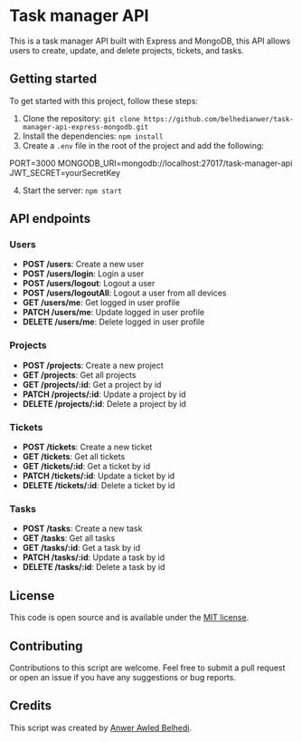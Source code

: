 # Task manager API
This is a task manager API built with Express and MongoDB, this API allows users to create, update, and delete projects, tickets, and tasks.

## Getting started

To get started with this project, follow these steps:

1. Clone the repository: `git clone https://github.com/belhedianwer/task-manager-api-express-mongodb.git`
2. Install the dependencies: `npm install`
3. Create a `.env` file in the root of the project and add the following:

PORT=3000
MONGODB_URI=mongodb://localhost:27017/task-manager-api
JWT_SECRET=yourSecretKey

4. Start the server: `npm start`

## API endpoints

### Users

- **POST /users**: Create a new user
- **POST /users/login**: Login a user
- **POST /users/logout**: Logout a user
- **POST /users/logoutAll**: Logout a user from all devices
- **GET /users/me**: Get logged in user profile
- **PATCH /users/me**: Update logged in user profile
- **DELETE /users/me**: Delete logged in user profile

### Projects

- **POST /projects**: Create a new project
- **GET /projects**: Get all projects
- **GET /projects/:id**: Get a project by id
- **PATCH /projects/:id**: Update a project by id
- **DELETE /projects/:id**: Delete a project by id

### Tickets

- **POST /tickets**: Create a new ticket
- **GET /tickets**: Get all tickets
- **GET /tickets/:id**: Get a ticket by id
- **PATCH /tickets/:id**: Update a ticket by id
- **DELETE /tickets/:id**: Delete a ticket by id

### Tasks

- **POST /tasks**: Create a new task
- **GET /tasks**: Get all tasks
- **GET /tasks/:id**: Get a task by id
- **PATCH /tasks/:id**: Update a task by id
- **DELETE /tasks/:id**: Delete a task by id

## License

This code is open source and is available under the [MIT license](LICENSE).

## Contributing

Contributions to this script are welcome. Feel free to submit a pull request or open an issue if you have any suggestions or bug reports.

## Credits

This script was created by [Anwer Awled Belhedi](https://github.com/belhedianwer).
